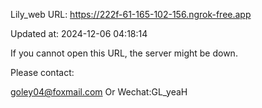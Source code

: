 Lily_web URL: https://222f-61-165-102-156.ngrok-free.app

Updated at: 2024-12-06 04:18:14

If you cannot open this URL, the server might be down.

Please contact: 

goley04@foxmail.com Or Wechat:GL_yeaH
